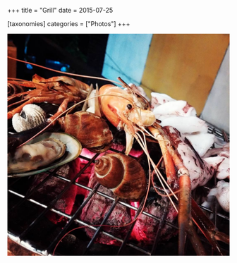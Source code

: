 +++
title = "Grill"
date = 2015-07-25

[taxonomies]
categories = ["Photos"]
+++

![Grill](grill.jpeg)
